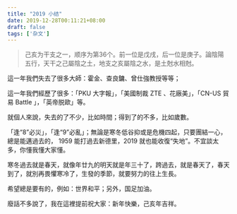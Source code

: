 ```yaml
---
title: "2019 小结"
date: 2019-12-28T00:11:21+08:00
draft: false
tags: ['杂文']
---
```



> 己亥为干支之一，顺序为第36个。前一位是戊戌，后一位是庚子。論陰陽五行，天干之己屬陰之土，地支之亥屬陰之水，是土尅水相尅。

<!--more-->

這一年我們失去了很多大師：霍金、查良鏞、曾仕強教授等等；

這一年我們經歷了很多：「PKU 大字報」，「美國制裁 ZTE 、花廠美」，「CN-US 貿易 Battle 」，「英帝脱歐」等。

就個人來說，失去的了不少，比如時間；得到了的不多，比如歲數。

「逢“8”必災」，「逢“9”必亂」；無論是寒冬低谷抑或是危機四起，只要團結一心，總是能邁過去的， 1959 能打過去新德里，2019  就也能收復“失地”。不宜談太多，你懂我懂大家懂。

寒冬過去就是春天，就像年廿九的明天就是年三十了，跨過去，就是春天了，春天到了，就別再畏懼寒冷了，生發的季節，就要努力的往上生長。

希望總是要有的，例如：世界和平；另外，国足加油。

廢話不多說了，我在這裡提前祝大家：新年快樂，己亥年吉祥。
